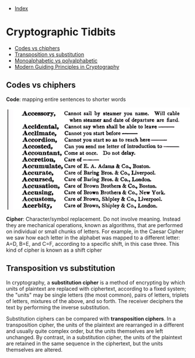 - [Index](https://github.com/KiraDiShira/Crypto#crypto)   

# Cryptographic Tidbits

- [Codes vs chiphers](#codes-vs-chiphers)   
- [Transposition vs substitution](#transposition-vs-substitution)
- [Monoalphabetic vs polyalphabetic](#monoalphabetic-vs-polyalphabetic)
- [Modern Guiding Principles in Cryptography](#modern-guiding-principles-in-cryptography)

## Codes vs chiphers

**Code**: mapping entire sentences to shorter words

<img src="https://github.com/KiraDiShira/Crypto/blob/master/Cryptographic%20Tidbits/Images/cac1.png" />

**Cipher**: Character/symbol replacement. Do not involve meaning. Instead they are mechanical operations, known as algorithms, that are performed on individual or small chunks of letters. For example, in the Caesar Cipher we saw how each letter in the alphabet was mapped to a different letter: A=D,  B=E, and C=F, according to a specific shift, in this case three. This kind of cipher is known as a shift cipher

## Transposition vs substitution

In cryptography, a **substitution cipher** is a method of encrypting by which units of plaintext are replaced with ciphertext, according to a fixed system; the "units" may be single letters (the most common), pairs of letters, triplets of letters, mixtures of the above, and so forth. The receiver deciphers the text by performing the inverse substitution.

Substitution ciphers can be compared with **transposition ciphers**. In a transposition cipher, the units of the plaintext are rearranged in a different and usually quite complex order, but the units themselves are left unchanged. By contrast, in a substitution cipher, the units of the plaintext are retained in the same sequence in the ciphertext, but the units themselves are altered.



